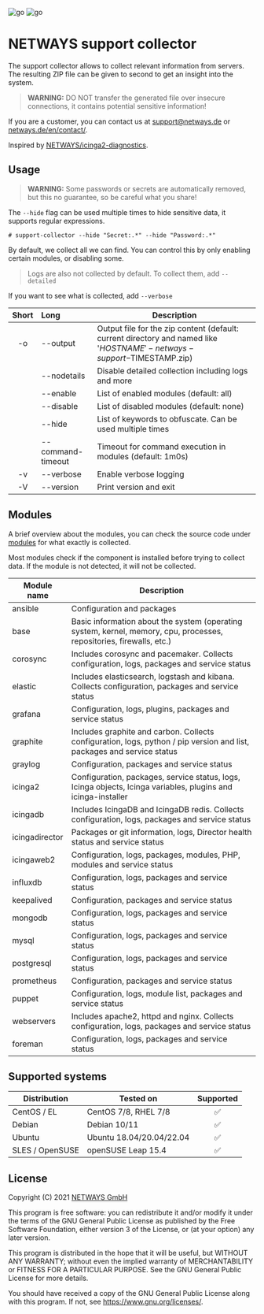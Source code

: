 ![go](https://github.com/NETWAYS/support-collector/actions/workflows/go.yml/badge.svg)
![go](https://github.com/NETWAYS/support-collector/actions/workflows/golangci-lint.yml/badge.svg)

# NETWAYS support collector

The support collector allows to collect relevant information from servers. The resulting ZIP file can be given to second
to get an insight into the system.

> **WARNING:** DO NOT transfer the generated file over insecure connections, it contains potential sensitive
> information!

If you are a customer, you can contact us at [support@netways.de](mailto:support@netways.de) or
[netways.de/en/contact/](https://www.netways.de/en/contact/).

Inspired by [NETWAYS/icinga2-diagnostics](https://github.com/Icinga/icinga2-diagnostics).

## Usage

> **WARNING:** Some passwords or secrets are automatically removed, but this no guarantee, so be careful what you share!

The `--hide` flag can be used multiple times to hide sensitive data, it supports regular expressions.

`# support-collector --hide "Secret:.*" --hide "Password:.*"`

By default, we collect all we can find. You can control this by only enabling certain modules, or disabling some.
> Logs are also not collected by default. To collect them, add `--detailed`

If you want to see what is collected, add `--verbose`

| Short | Long              | Description                                                                                                            |
|:-----:|:------------------|------------------------------------------------------------------------------------------------------------------------|
|  -o   | --output          | Output file for the zip content (default: current directory and named like '$HOSTNAME'-netways-support-$TIMESTAMP.zip) |
|       | --nodetails       | Disable detailed collection including logs and more                                                                    |
|       | --enable          | List of enabled modules (default: all)                                                                                 |
|       | --disable         | List of disabled modules (default: none)                                                                               |
|       | --hide            | List of keywords to obfuscate. Can be used multiple times                                                              |
|       | --command-timeout | Timeout for command execution in modules (default: 1m0s)                                                               |
|  -v   | --verbose         | Enable verbose logging                                                                                                 |
|  -V   | --version         | Print version and exit                                                                                                 |

## Modules

A brief overview about the modules, you can check the source code under [modules](modules) for what exactly is
collected.

Most modules check if the component is installed before trying to collect data. If the module is not detected, it will
not be collected.

| Module name    | Description                                                                                                            |
|----------------|------------------------------------------------------------------------------------------------------------------------|
| ansible        | Configuration and packages                                                                                             |
| base           | Basic information about the system (operating system, kernel, memory, cpu, processes, repositories, firewalls, etc.)   |
| corosync       | Includes corosync and pacemaker. Collects configuration, logs, packages and service status                             |
| elastic        | Includes elasticsearch, logstash and kibana. Collects configuration, packages and service status                       |
| grafana        | Configuration, logs, plugins, packages and service status                                                              |
| graphite       | Includes graphite and carbon. Collects configuration, logs, python / pip version and list, packages and service status |
| graylog        | Configuration, packages and service status                                                                             |
| icinga2        | Configuration, packages, service status, logs, Icinga objects, Icinga variables, plugins and icinga-installer          |
| icingadb       | Includes IcingaDB and IcingaDB redis. Collects configuration, logs, packages and service status                        |
| icingadirector | Packages or git information, logs, Director health status and service status                                           |
| icingaweb2     | Configuration, logs, packages, modules, PHP, modules and service status                                                |
| influxdb       | Configuration, logs, packages and service status                                                                       |
| keepalived     | Configuration, packages and service status                                                                             |
| mongodb        | Configuration, logs, packages and service status                                                                       |
| mysql          | Configuration, logs, packages and service status                                                                       |
| postgresql     | Configuration, logs, packages and service status                                                                       |
| prometheus     | Configuration, packages and service status                                                                             |
| puppet         | Configuration, logs, module list, packages and service status                                                          |
| webservers     | Includes apache2, httpd and nginx. Collects configuration, logs, packages and service status                           |
| foreman        | Configuration, logs, packages and service status                                                                       |

## Supported systems

| Distribution    | Tested on                | Supported |
|-----------------|--------------------------|:---------:|
| CentOS / EL     | CentOS 7/8, RHEL 7/8     |     ✅     |
| Debian          | Debian 10/11             |     ✅     |
| Ubuntu          | Ubuntu 18.04/20.04/22.04 |     ✅     |
| SLES / OpenSUSE | openSUSE Leap 15.4       |     ✅     |

## License

Copyright (C) 2021 [NETWAYS GmbH](mailto:info@netways.de)

This program is free software: you can redistribute it and/or modify it under the terms of the GNU General Public
License as published by the Free Software Foundation, either version 3 of the License, or
(at your option) any later version.

This program is distributed in the hope that it will be useful, but WITHOUT ANY WARRANTY; without even the implied
warranty of MERCHANTABILITY or FITNESS FOR A PARTICULAR PURPOSE. See the GNU General Public License for more details.

You should have received a copy of the GNU General Public License along with this program. If not,
see <https://www.gnu.org/licenses/>.